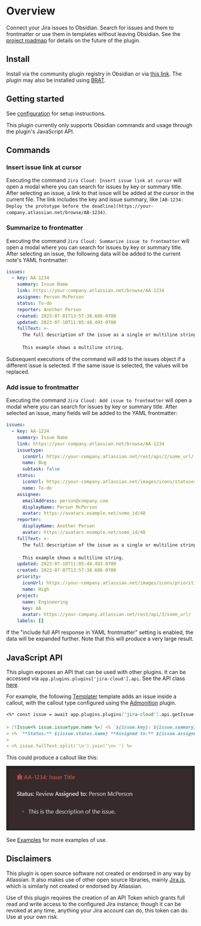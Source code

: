 # Overview

Connect your Jira issues to Obsidian. Search for issues and them to frontmatter or use them in templates without leaving Obsidian. See the [project roadmap](https://github.com/users/OfficerHalf/projects/5) for details on the future of the plugin.

## Install

Install via the community plugin registry in Obsidian or via [this link](https://obsidian.md/plugins?id=jira-cloud). The plugin may also be installed using [BRAT](https://github.com/TfTHacker/obsidian42-brat).

## Getting started

See [configuration](configuration.md) for setup instructions.

This plugin currently only supports Obsidian commands and usage through the plugin's JavaScript API.

## Commands

### Insert issue link at cursor

Executing the command `Jira Cloud: Insert issue link at cursor` will open a modal where you can search for issues by key or summary title. After selecting an issue, a link to that issue will be added at the cursor in the current file. The link includes the key and issue summary, like `[AB-1234: Deploy the prototype before the deadline](https://your-company.atlassian.net/browse/AB-1234)`.

### Summarize to frontmatter

Executing the command `Jira Cloud: Summarize issue to frontmatter` will open a modal where you can search for issues by key or summary title. After selecting an issue, the following data will be added to the current note's YAML frontmatter:

```yaml
issues:
  - key: AA-1234
    summary: Issue Name
    link: https://your-company.atlassian.net/browse/AA-1234
    assignee: Person McPerson
    status: To-do
    reporter: Another Person
    created: 2023-07-01T13:57:38.686-0700
    updated: 2023-07-10T11:05:48.493-0700
    fullText: >-
      The full description of the issue as a single or multiline string.

      This example shows a multiline string.
```

Subsequent executions of the command will add to the issues object if a different issue is selected. If the same issue is selected, the values will be replaced.

### Add issue to frontmatter

Executing the command `Jira Cloud: Add issue to frontmatter` will open a modal where you can search for issues by key or summary title. After selected an issue, many fields will be added to the YAML frontmatter:

```yaml
issues:
  - key: AA-1234
    summary: Issue Name
    link: https://your-company.atlassian.net/browse/AA-1234
    issuetype:
      iconUrl: https://your-company.atlassian.net/rest/api/2/some_url/
      name: Bug
      subtask: false
    status:
      iconUrl: https://your-company.atlassian.net/images/icons/statuses/generic.png
      name: To-do
    assignee:
      emailAddress: person@company.com
      displayName: Person McPerson
      avatar: https://avatars.example.net/some_id/48
    reporter:
      displayName: Another Person
      avatar: https://avatars.example.net/some_id/48
    fullText: >-
      The full description of the issue as a single or multiline string.

      This example shows a multiline string.
    updated: 2023-07-10T11:05:48.493-0700
    created: 2023-07-07T13:57:38.686-0700
    priority:
      iconUrl: https://your-company.atlassian.net/images/icons/priorities/high.svg
      name: High
    project:
      name: Engineering
      key: AA
      avatar: https://your-company.atlassian.net/rest/api/3/some_url/
    labels: []
```

If the "include full API response in YAML frontmatter" setting is enabled, the data will be expanded further. Note that this will produce a very large result.

## JavaScript API

This plugin exposes an API that can be used with other plugins. It can be accessed via `app.plugins.plugins['jira-cloud'].api`. See the API class [here](https://github.com/OfficerHalf/obsidian-jira-cloud/blob/main/src/api.ts).

For example, the following [Templater](https://github.com/SilentVoid13/Templater) template adds an issue inside a callout, with the callout type configured using the [Admonition](https://github.com/javalent/admonitions) plugin.

```markdown
<%* const issue = await app.plugins.plugins['jira-cloud'].api.getIssue() %>

> [!Issue<% issue.issuetype.name %>] <% `${issue.key}: ${issue.summary}` %>
> <% `**Status:** ${issue.status.name} **Assigned to:** ${issue.assignee.displayName}` %>
>
> <% issue.fullText.split('\n').join('\n> ') %>
```

This could produce a callout like this:

![Callout example](assets/api-callout-example.png)

See [Examples](examples) for more examples of use.

## Disclaimers

This plugin is open source software not created or endorsed in any way by Atlassian. It also makes use of other open source libraries, mainly [Jira.js](https://github.com/MrRefactoring/jira.js), which is similarly not created or endorsed by Atlassian.

Use of this plugin requires the creation of an API Token which grants full read and write access to the configured Jira instance; though it can be revoked at any time, anything your Jira account can do, this token can do. Use at your own risk.
